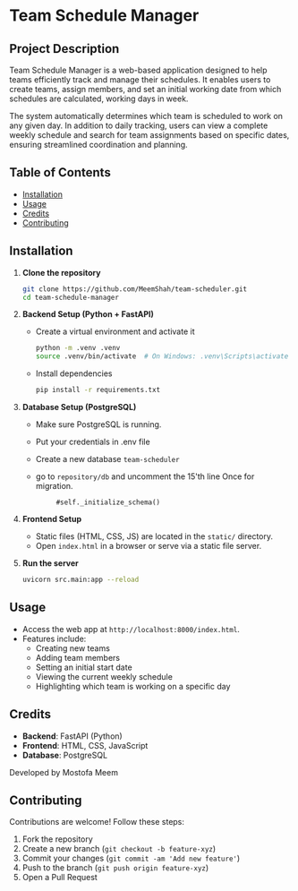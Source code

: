 # Team Schedule Manager

## Project Description

Team Schedule Manager is a web-based application designed to help teams efficiently track and manage their schedules. It enables users to create teams, assign members, and set an initial working date from which schedules are calculated, working days in week. 

The system automatically determines which team is scheduled to work on any given day. In addition to daily tracking, users can view a complete weekly schedule and search for team assignments based on specific dates, ensuring streamlined coordination and planning.

## Table of Contents

- [Installation](#installation)
- [Usage](#usage)
- [Credits](#credits)
- [Contributing](#contributing)

## Installation

1. **Clone the repository**
   ```bash
   git clone https://github.com/MeemShah/team-scheduler.git
   cd team-schedule-manager
   ```

2. **Backend Setup (Python + FastAPI)**
   - Create a virtual environment and activate it
     ```bash
     python -m .venv .venv
     source .venv/bin/activate  # On Windows: .venv\Scripts\activate
     ```
   - Install dependencies
     ```bash
     pip install -r requirements.txt
     ```

3. **Database Setup (PostgreSQL)**
   - Make sure PostgreSQL is running.
   - Put your credentials in .env file 
   - Create a new database `team-scheduler` 
   - go to `repository/db` and uncomment the 15'th line Once for migration.

              #self._initialize_schema()

4. **Frontend Setup**
   - Static files (HTML, CSS, JS) are located in the `static/` directory.
   - Open `index.html` in a browser or serve via a static file server.

5. **Run the server**
   ```bash
   uvicorn src.main:app --reload
   ```

## Usage

- Access the web app at `http://localhost:8000/index.html`.
- Features include:
  - Creating new teams
  - Adding team members
  - Setting an initial start date
  - Viewing the current weekly schedule
  - Highlighting which team is working on a specific day

## Credits

- **Backend**: FastAPI (Python)
- **Frontend**: HTML, CSS, JavaScript
- **Database**: PostgreSQL

Developed by Mostofa Meem

## Contributing

Contributions are welcome! Follow these steps:

1. Fork the repository
2. Create a new branch (`git checkout -b feature-xyz`)
3. Commit your changes (`git commit -am 'Add new feature'`)
4. Push to the branch (`git push origin feature-xyz`)
5. Open a Pull Request
